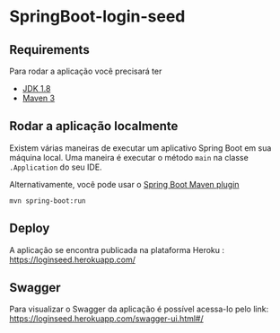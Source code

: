 
# SpringBoot-login-seed

## Requirements

Para rodar a aplicação você precisará ter

- [JDK 1.8](http://www.oracle.com/technetwork/java/javase/downloads/jdk8-downloads-2133151.html)
- [Maven 3](https://maven.apache.org)

## Rodar a aplicação localmente


Existem várias maneiras de executar um aplicativo Spring Boot em sua máquina local. Uma maneira é executar o método `main` na classe` .Application` do seu IDE.

Alternativamente, você pode usar o [Spring Boot Maven plugin](https://docs.spring.io/spring-boot/docs/current/reference/html/build-tool-plugins-maven-plugin.html) 

```shell
mvn spring-boot:run
```


## Deploy
A aplicação se encontra publicada na plataforma Heroku : https://loginseed.herokuapp.com/

## Swagger
Para visualizar o Swagger da aplicação é possível acessa-lo pelo link: https://loginseed.herokuapp.com/swagger-ui.html#/


